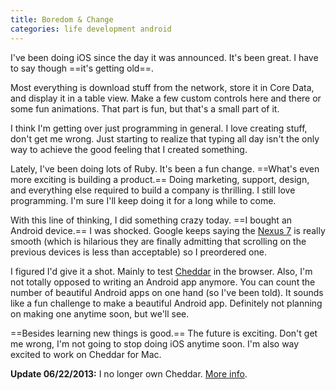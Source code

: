 ```yaml
---
title: Boredom & Change
categories: life development android
---
```


I've been doing iOS since the day it was announced. It's been great. I have to say though ==it's getting old==.

Most everything is download stuff from the network, store it in Core Data, and display it in a table view. Make a few custom controls here and there or some fun animations. That part is fun, but that's a small part of it.

I think I'm getting over just programming in general. I love creating stuff, don't get me wrong. Just starting to realize that typing all day isn't the only way to achieve the good feeling that I created something.

Lately, I've been doing lots of Ruby. It's been a fun change. ==What's even more exciting is building a product.== Doing marketing, support, design, and everything else required to build a company is thrilling. I still love programming. I'm sure I'll keep doing it for a long while to come.

With this line of thinking, I did something crazy today. ==I bought an Android device.== I was shocked. Google keeps saying the [Nexus 7](https://play.google.com/store/devices/details?id=nexus_7_8gb&feature=single-wide-banner) is really smooth (which is hilarious they are finally admitting that scrolling on the previous devices is less than acceptable) so I preordered one.

I figured I'd give it a shot. Mainly to test [Cheddar](http://cheddarapp.com) in the browser. Also, I'm not totally opposed to writing an Android app anymore. You can count the number of beautiful Android apps on one hand (so I've been told). It sounds like a fun challenge to make a beautiful Android app. Definitely not planning on making one anytime soon, but we'll see.

==Besides learning new things is good.== The future is exciting. Don't get me wrong, I'm not going to stop doing iOS anytime soon. I'm also way excited to work on Cheddar for Mac.

**Update 06/22/2013:** I no longer own Cheddar. [More info](http://soff.es/parting-ways-with-cheddar).

